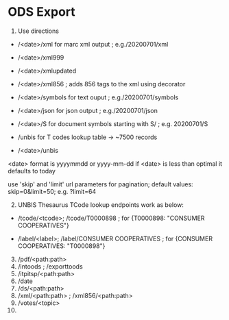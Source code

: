 # ODS Export

1. Use directions

 - /\<date\>/xml for marc xml output ; e.g./20200701/xml
 - /\<date\>/xml999
 - /\<date\>/xmlupdated
 
 - /\<date\>/xml856 ; adds 856 tags to the xml using decorator
  
 - /\<date>\/symbols for text ouput ; e.g./20200701/symbols
  
 - /\<date\>/json for json output ; e.g./20200701/json

 - /\<date\>/S for document symbols starting with S/ ; e.g. 20200701/S
  
 - /unbis for T codes lookup table -> ~7500 records
 - /\<date\>/unbis
  
 <date\> format is yyyymmdd or yyyy-mm-dd
 if \<date\> is less than optimal it defaults to today
 
 use 'skip' and 'limit' url parameters for pagination; default values: skip=0&limit=50; e.g. ?limit=64
 
 2. UNBIS Thesaurus TCode lookup endpoints work as below:
 
  - /tcode/\<tcode\>; /tcode/T0000898 ; for {T0000898: "CONSUMER COOPERATIVES"}
 
  - /label/\<label\>; /label/CONSUMER COOPERATIVES ; for {CONSUMER COOPERATIVES: "T0000898"}
 

3. /pdf/\<path:path\>
4. /intoods ; /exporttoods
5. /itpitsp/\<path:path\>
6. /date
7. /ds/\<path:path\>
8. /xml/\<path:path\> ; /xml856/\<path:path\>
9. /votes/\<topic\>
10. 
  

